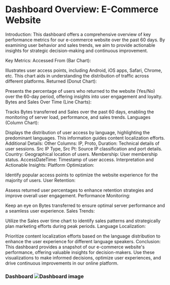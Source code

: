 
# Dashboard Overview: E-Commerce Website 

Introduction:
This dashboard offers a comprehensive overview of key performance metrics for our e-commerce website over the past 60 days. By examining user behavior and sales trends, we aim to provide actionable insights for strategic decision-making and continuous improvement.

Key Metrics:
Accessed From (Bar Chart):

Illustrates user access points, including Android, iOS apps, Safari, Chrome, etc. This chart aids in understanding the distribution of traffic across different platforms.
Returned (Donut Chart):

Presents the percentage of users who returned to the website (Yes/No) over the 60-day period, offering insights into user engagement and loyalty.
Bytes and Sales Over Time (Line Charts):

Tracks Bytes transferred and Sales over the past 60 days, enabling the monitoring of server load, performance, and sales trends.
Languages (Column Chart):

Displays the distribution of user access by language, highlighting the predominant languages. This information guides content localization efforts.
Additional Details:
Other Columns:
IP, Proto, Duration: Technical details of user sessions.
Src IP Type, Src Pt: Source IP classification and port details.
Country: Geographical location of users.
Membership: User membership status.
AccessDateTime: Timestamp of user access.
Interpretation and Actionable Insights:
Platform Optimization:

Identify popular access points to optimize the website experience for the majority of users.
User Retention:

Assess returned user percentages to enhance retention strategies and improve overall user engagement.
Performance Monitoring:

Keep an eye on Bytes transferred to ensure optimal server performance and a seamless user experience.
Sales Trends:

Utilize the Sales over time chart to identify sales patterns and strategically plan marketing efforts during peak periods.
Language Localization:

Prioritize content localization efforts based on the language distribution to enhance the user experience for different language speakers.
Conclusion:
This dashboard provides a snapshot of our e-commerce website's performance, offering valuable insights for decision-makers. Use these visualizations to make informed decisions, optimize user experiences, and drive continuous improvements in our online platform.





### Dashboard  ![Dashboard image](https://github.com/sheddiboo/E-Commerce-Website-Analysis/assets/114742986/124b7784-a964-4da5-b3c9-8ddae91052f0)


